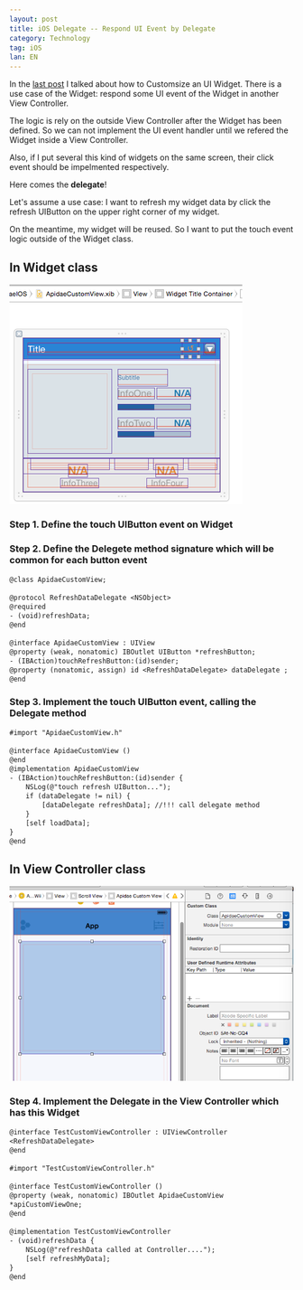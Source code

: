 ```yaml
---
layout: post
title: iOS Delegate -- Respond UI Event by Delegate
category: Technology
tag: iOS
lan: EN
---
```


In the [last post](/way/ios-embed-table-view-cell-in-xib/) I talked about how to Customsize an UI Widget. There is a use case of the Widget: respond some UI event of the Widget in another View Controller.

The logic is rely on the outside View Controller after the Widget has been defined. So we can not implement the UI event handler until we refered the Widget inside a View Controller.

Also, if I put several this kind of widgets on the same screen, their click event should be impelmented respectively.

<!--preview-->

Here comes the __delegate__!

Let's assume a use case: I want to refresh my widget data by click the refresh UIButton on the upper right corner of my widget.

On the meantime, my widget will be reused. So I want to put the touch event logic outside of the Widget class.

## In Widget class

![Widget](/images/ios-delegate/widget.png)

### Step 1. Define the touch UIButton event on Widget

### Step 2. Define the Delegete method signature which will be common for each button event

    @class ApidaeCustomView;

    @protocol RefreshDataDelegate <NSObject>
    @required
    - (void)refreshData;
    @end

    @interface ApidaeCustomView : UIView
    @property (weak, nonatomic) IBOutlet UIButton *refreshButton;
    - (IBAction)touchRefreshButton:(id)sender;
    @property (nonatomic, assign) id <RefreshDataDelegate> dataDelegate ;
    @end

### Step 3. Implement the touch UIButton event, calling the Delegate method

    #import "ApidaeCustomView.h"

    @interface ApidaeCustomView ()
    @end
    @implementation ApidaeCustomView
    - (IBAction)touchRefreshButton:(id)sender {
        NSLog(@"touch refresh UIButton...");
        if (dataDelegate != nil) {
            [dataDelegate refreshData]; //!!! call delegate method
        }
        [self loadData];
    }
    @end

## In View Controller class

![View Controller](/images/ios-delegate/viewController.png)

### Step 4. Implement the Delegate in the View Controller which has this Widget

    @interface TestCustomViewController : UIViewController <RefreshDataDelegate>
    @end

    #import "TestCustomViewController.h"

    @interface TestCustomViewController ()
    @property (weak, nonatomic) IBOutlet ApidaeCustomView *apiCustomViewOne;
    @end

    @implementation TestCustomViewController
    - (void)refreshData {
        NSLog(@"refreshData called at Controller....");
        [self refreshMyData];
    }
    @end
